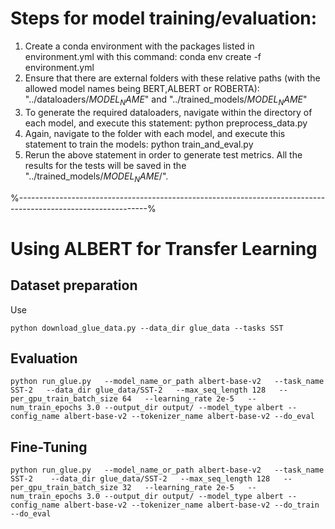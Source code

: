 # Steps for model training/evaluation:

1. Create a conda environment with the packages listed in environment.yml with this command: conda env create -f environment.yml
2. Ensure that there are external folders with these relative paths (with the allowed model names being BERT,ALBERT or ROBERTA): "../dataloaders/$MODEL_NAME$" and "../trained_models/$MODEL_NAME$"
3. To generate the required dataloaders, navigate within the directory of each model, and execute this statement: python preprocess_data.py
4. Again, navigate to the folder with each model, and execute this statement to train the models: python train_and_eval.py
5. Rerun the above statement in order to generate test metrics. All the results for the tests will be saved in the "../trained_models/$MODEL_NAME$/".

%--------------------------------------------------------------------------------------------------------------%

# Using ALBERT for Transfer Learning

## Dataset preparation
Use
```
python download_glue_data.py --data_dir glue_data --tasks SST
```

## Evaluation 
```
python run_glue.py   --model_name_or_path albert-base-v2   --task_name SST-2   --data_dir glue_data/SST-2   --max_seq_length 128   --per_gpu_train_batch_size 64   --learning_rate 2e-5   --num_train_epochs 3.0 --output_dir output/ --model_type albert --config_name albert-base-v2 --tokenizer_name albert-base-v2 --do_eval 
```

## Fine-Tuning
```
python run_glue.py   --model_name_or_path albert-base-v2   --task_name SST-2    --data_dir glue_data/SST-2   --max_seq_length 128   --per_gpu_train_batch_size 32   --learning_rate 2e-5   --num_train_epochs 3.0 --output_dir output/ --model_type albert --config_name albert-base-v2 --tokenizer_name albert-base-v2 --do_train --do_eval
```


